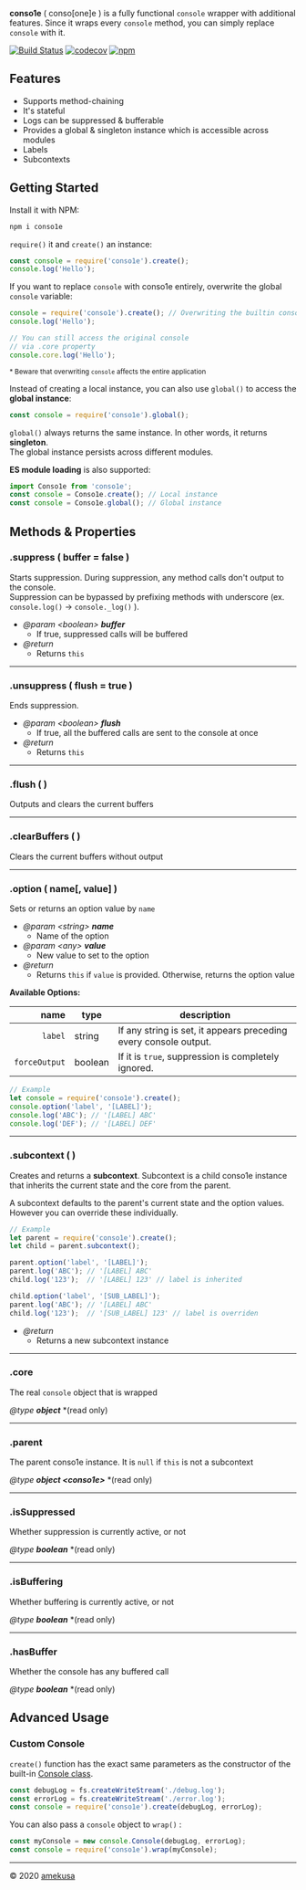 **conso1e** ( conso[one]e ) is a fully functional `console` wrapper with additional features. Since it wraps every `console` method, you can simply replace `console` with it.

[![Build Status](https://travis-ci.org/amekusa/conso1e.svg?branch=master)](https://travis-ci.org/amekusa/conso1e) [![codecov](https://codecov.io/gh/amekusa/conso1e/branch/master/graph/badge.svg)](https://codecov.io/gh/amekusa/conso1e) [![npm](https://img.shields.io/badge/dynamic/json?label=npm%0Apackage&query=%24%5B%27dist-tags%27%5D%5B%27latest%27%5D&url=https%3A%2F%2Fregistry.npmjs.org%2Fconso1e%2F)](https://www.npmjs.com/package/conso1e)

## Features

- Supports method-chaining
- It's stateful
- Logs can be suppressed & bufferable
- Provides a global & singleton instance which is accessible across modules
- Labels
- Subcontexts

## Getting Started

Install it with NPM:

```sh
npm i conso1e
```

`require()` it and `create()` an instance:

```js
const console = require('conso1e').create();
console.log('Hello');
```

If you want to replace `console` with conso1e entirely, overwrite the global `console` variable:

```js
console = require('conso1e').create(); // Overwriting the builtin console object
console.log('Hello');

// You can still access the original console
// via .core property
console.core.log('Hello');
```

<small>* Beware that overwriting `console` affects the entire application</small>

Instead of creating a local instance, you can also use `global()` to access the **global instance**:

```js
const console = require('conso1e').global();
```

`global()` always returns the same instance. In other words, it returns **singleton**.  
The global instance persists across different modules.

**ES module loading** is also supported:

```js
import Conso1e from 'conso1e';
const console = Conso1e.create(); // Local instance
const console = Conso1e.global(); // Global instance
```

## Methods & Properties

### .suppress ( buffer = false )

Starts suppression. During suppression, any method calls don't output to the console.  
Suppression can be bypassed by prefixing methods with underscore (ex. `console.log()` → `console._log()` ).

- *@param \<boolean>* ***buffer***
	- If true, suppressed calls will be buffered
- *@return*
	- Returns `this`

---

### .unsuppress ( flush = true )

Ends suppression.

- *@param \<boolean>* ***flush***
	- If true, all the buffered calls are sent to the console at once
- *@return*
	- Returns `this`

---

### .flush ( )

Outputs and clears the current buffers

---

### .clearBuffers ( )

Clears the current buffers without output

---

### .option ( name[, value] )

Sets or returns an option value by `name`

- *@param \<string>* ***name***
	- Name of the option  
- *@param \<any>* ***value***
	- New value to set to the option
- *@return*
	- Returns `this` if `value` is provided. Otherwise, returns the option value

**Available Options:**

|          name | type    | description                                                  |
| ------------: | ------- | ------------------------------------------------------------ |
|       `label` | string  | If any string is set, it appears preceding every console output. |
| `forceOutput` | boolean | If it is `true`, suppression is completely ignored.          |

```js
// Example
let console = require('conso1e').create();
console.option('label', '[LABEL]');
console.log('ABC'); // '[LABEL] ABC'
console.log('DEF'); // '[LABEL] DEF'
```


---

### .subcontext ( )

Creates and returns a **subcontext**. Subcontext is a child conso1e instance that inherits the current state and the core from the parent.

A subcontext defaults to the parent's current state and the option values. However you can override these individually.

```js
// Example
let parent = require('conso1e').create();
let child = parent.subcontext();

parent.option('label', '[LABEL]');
parent.log('ABC'); // '[LABEL] ABC'
child.log('123');  // '[LABEL] 123' // label is inherited

child.option('label', '[SUB_LABEL]');
parent.log('ABC'); // '[LABEL] ABC'
child.log('123');  // '[SUB_LABEL] 123' // label is overriden
```

- *@return*
	- Returns a new subcontext instance

---

### .core

The real `console` object that is wrapped

*@type* ***object*** *(read only)

---

### .parent

The parent conso1e instance. It is `null` if `this` is not a subcontext

*@type* ***object \<conso1e>*** *(read only)

---

### .isSuppressed

Whether suppression is currently active, or not

*@type* ***boolean*** *(read only)

---

### .isBuffering

Whether buffering is currently active, or not

*@type* ***boolean*** *(read only)

---

### .hasBuffer

Whether the console has any buffered call

*@type* ***boolean*** *(read only)

## Advanced Usage

### Custom Console

`create()` function has the exact same parameters as the constructor of the built-in [Console class](https://nodejs.org/api/console.html#console_class_console).

```js
const debugLog = fs.createWriteStream('./debug.log');
const errorLog = fs.createWriteStream('./error.log');
const console = require('conso1e').create(debugLog, errorLog);
```

You can also pass a `console` object to `wrap()` :

```js
const myConsole = new console.Console(debugLog, errorLog);
const console = require('conso1e').wrap(myConsole);
```

---

&copy; 2020 [amekusa](https://amekusa.com)
